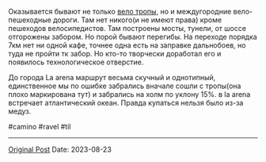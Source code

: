Оказывается бывают  не только [вело тропы,](1453.md) но и междугородние вело-пешеходные дороги. Там нет никого(и не имеют права) кроме пешеходов велосипедистов. Там построены мосты, тунели, от шоссе отгорожены забором. Но порой бывают перегибы. На переходе порядка 7км нет ни одной кафе, точнее одна есть на заправке дальнобоев, но туда не пройти тк забор. Но кто-то творчески доработал его и появилось технологическое отверстие.

До города La arena маршрут весьма скучный и однотипный, единственное мы по ошибке забрались вначале сошли с тропы(она плохо маркирована тут) и забрались на холм по уклону 15%. в la arena встречает атлантический океан. Правда купаться нельзя было из-за медуз.

#camino #ravel #til

---
[Original Post](https://t.me/lev2tarragona/1481)
Date: 2023-08-23
